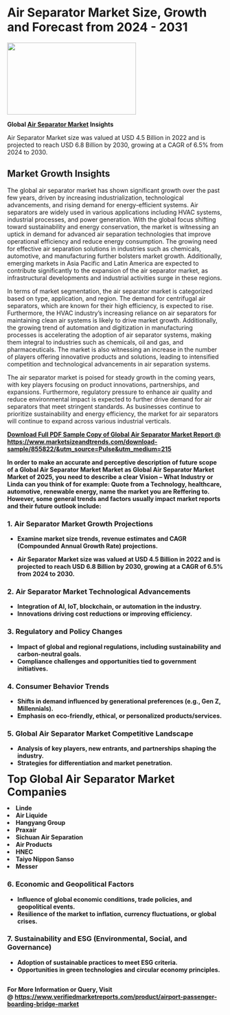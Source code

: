 <H1>Air Separator Market Size, Growth and Forecast from 2024 - 2031</H1><img class="aligncenter size-medium wp-image-584254" src="https://thirdeyenews.in/wp-content/uploads/2024/09/Global-Market-Research-300x168.jpeg" alt="" width="300" height="168" /><p><strong>Global&nbsp;<a href="https://www.marketsizeandtrends.com/download-sample/855822/&amp;utm_source=Pulse&amp;utm_medium=215">Air Separator Market</a> Insights</strong></p><p>Air Separator Market size was valued at USD 4.5 Billion in 2022 and is projected to reach USD 6.8 Billion by 2030, growing at a CAGR of 6.5% from 2024 to 2030.</p><p><h2>Market Growth Insights</h2> <p>The global air separator market has shown significant growth over the past few years, driven by increasing industrialization, technological advancements, and rising demand for energy-efficient systems. Air separators are widely used in various applications including HVAC systems, industrial processes, and power generation. With the global focus shifting toward sustainability and energy conservation, the market is witnessing an uptick in demand for advanced air separation technologies that improve operational efficiency and reduce energy consumption. The growing need for effective air separation solutions in industries such as chemicals, automotive, and manufacturing further bolsters market growth. Additionally, emerging markets in Asia Pacific and Latin America are expected to contribute significantly to the expansion of the air separator market, as infrastructural developments and industrial activities surge in these regions.</p> <p><strong><a href="download-sample-link"></a></strong></p> <p>In terms of market segmentation, the air separator market is categorized based on type, application, and region. The demand for centrifugal air separators, which are known for their high efficiency, is expected to rise. Furthermore, the HVAC industry’s increasing reliance on air separators for maintaining clean air systems is likely to drive market growth. Additionally, the growing trend of automation and digitization in manufacturing processes is accelerating the adoption of air separator systems, making them integral to industries such as chemicals, oil and gas, and pharmaceuticals. The market is also witnessing an increase in the number of players offering innovative products and solutions, leading to intensified competition and technological advancements in air separation systems.</p> <p>The air separator market is poised for steady growth in the coming years, with key players focusing on product innovations, partnerships, and expansions. Furthermore, regulatory pressure to enhance air quality and reduce environmental impact is expected to further drive demand for air separators that meet stringent standards. As businesses continue to prioritize sustainability and energy efficiency, the market for air separators will continue to expand across various industrial verticals.</p> <p><strong><a href="get-more-link"></p><p><span class=""><strong>Download Full PDF Sample Copy of Global Air Separator Market Report</strong> @ <a href="https://www.marketsizeandtrends.com/download-sample/855822/&amp;utm_source=Pulse&amp;utm_medium=215" target="_blank">https://www.marketsizeandtrends.com/download-sample/855822/&amp;utm_source=Pulse&amp;utm_medium=215</a></span></p><p>In order to make an accurate and perceptive description of future scope of a Global&nbsp;Air Separator Market Market as Global&nbsp;Air Separator Market Market of 2025, you need to describe a clear Vision &ndash; What Industry or Linda can you think of for example: Quote from a Technology, healthcare, automotive, renewable energy, name the market you are Reffering to. However, some general trends and factors usually impact market reports and their future outlook include:</p><h3>1.&nbsp;<strong>Air Separator Market Growth Projections</strong></h3><ul><li>Examine market size trends, revenue estimates and CAGR (Compounded Annual Growth Rate) projections.</li><li><p>Air Separator Market size was valued at USD 4.5 Billion in 2022 and is projected to reach USD 6.8 Billion by 2030, growing at a CAGR of 6.5% from 2024 to 2030.</p></li></ul><h3>2.&nbsp;<strong>Air Separator Market Technological Advancements</strong></h3><ul><li>Integration of AI, IoT, blockchain, or automation in the industry.</li><li>Innovations driving cost reductions or improving efficiency.</li></ul><h3>3.&nbsp;<strong>Regulatory and Policy Changes</strong></h3><ul><li>Impact of global and regional regulations, including sustainability and carbon-neutral goals.</li><li>Compliance challenges and opportunities tied to government initiatives.</li></ul><h3>4.&nbsp;<strong>Consumer Behavior Trends</strong></h3><ul><li>Shifts in demand influenced by generational preferences (e.g., Gen Z, Millennials).</li><li>Emphasis on eco-friendly, ethical, or personalized products/services.</li></ul><h3>5.&nbsp;<strong>Global Air Separator Market Competitive Landscape</strong></h3><ul><li>Analysis of key players, new entrants, and partnerships shaping the industry.</li><li>Strategies for differentiation and market penetration.</li></ul><p data-pm-slice="1 1 []"><span style="color: inherit; font-family: inherit; font-size: 25px;">Top Global Air Separator Market Companies</span></p><div class="" data-test-id=""><p><li>Linde</li><li> Air Liquide</li><li> Hangyang Group</li><li> Praxair</li><li> Sichuan Air Separation</li><li> Air Products</li><li> HNEC</li><li> Taiyo Nippon Sanso</li><li> Messer</li></p></div><h3>6.&nbsp;<strong>Economic and Geopolitical Factors</strong></h3><ul><li>Influence of global economic conditions, trade policies, and geopolitical events.</li><li>Resilience of the market to inflation, currency fluctuations, or global crises.</li></ul><h3>7.&nbsp;<strong>Sustainability and ESG (Environmental, Social, and Governance)</strong></h3><ul><li>Adoption of sustainable practices to meet ESG criteria.</li><li>Opportunities in green technologies and circular economy principles.</li></ul><h2><strong style="font-size: 14px;">For More Information or Query, Visit @&nbsp;</strong><a style="background-color: #ffffff; font-size: 14px;" href="https://www.marketsizeandtrends.com/report/air-separator-market/" target="_blank">https://www.verifiedmarketreports.com/product/airport-passenger-boarding-bridge-market</a></h2>
